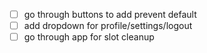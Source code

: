 - [ ] go through buttons to add prevent default
- [ ] add dropdown for profile/settings/logout
- [ ] go through app for slot cleanup
